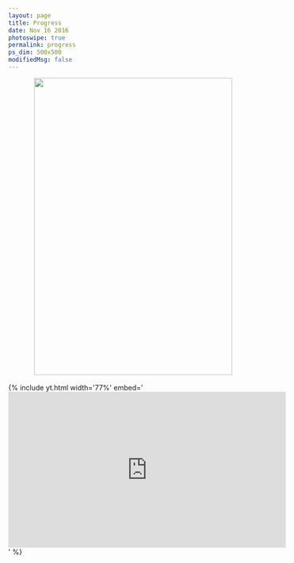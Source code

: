```yaml
---
layout: page
title: Progress
date: Nov 16 2016
photoswipe: true
permalink: progress
ps_dim: 500x500
modifiedMsg: false
---
```


<center><img src="https://www.fundraisingbrick.com/thermometer/thermgenerate.php?goal=1000000&current=576000&color=green&label=3" width="400" height="600"/></center>

<br>
{% include yt.html width='77%' embed='
<iframe width="560" height="315" src="https://www.youtube.com/embed/yURRmWtbTbo" frameborder="0" gesture="media" allow="encrypted-media" allowfullscreen></iframe>
' %}
